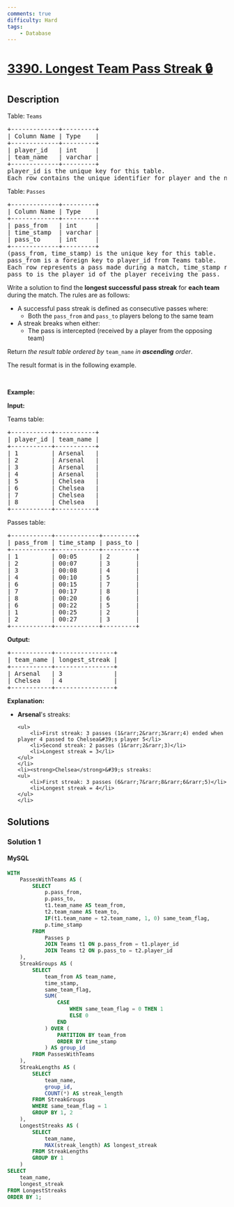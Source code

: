 ```yaml
---
comments: true
difficulty: Hard
tags:
    - Database
---
```


<!-- problem:start -->

# [3390. Longest Team Pass Streak 🔒](https://leetcode.com/problems/longest-team-pass-streak)

## Description

<!-- description:start -->

<p>Table: <code>Teams</code></p>

<pre>
+-------------+---------+
| Column Name | Type    |
+-------------+---------+
| player_id   | int     |
| team_name   | varchar | 
+-------------+---------+
player_id is the unique key for this table.
Each row contains the unique identifier for player and the name of one of the teams participating in that match.
</pre>

<p>Table: <code>Passes</code></p>

<pre>
+-------------+---------+
| Column Name | Type    |
+-------------+---------+
| pass_from   | int     |
| time_stamp  | varchar |
| pass_to     | int     |
+-------------+---------+
(pass_from, time_stamp) is the unique key for this table.
pass_from is a foreign key to player_id from Teams table.
Each row represents a pass made during a match, time_stamp represents the time in minutes (00:00-90:00) when the pass was made,
pass_to is the player_id of the player receiving the pass.
</pre>

<p>Write a solution to find the <strong>longest successful pass streak</strong> for <strong>each team</strong> during the match. The rules are as follows:</p>

<ul>
	<li>A successful pass streak is defined as consecutive passes where:
	<ul>
		<li>Both the <code>pass_from</code> and <code>pass_to</code> players belong to the same team</li>
	</ul>
	</li>
	<li>A streak breaks when either:
	<ul>
		<li>The pass is intercepted (received by a player from the opposing team)</li>
	</ul>
	</li>
</ul>

<p>Return <em>the result table ordered by</em> <code>team_name</code> <em>in <strong>ascending</strong> order</em>.</p>

<p>The result format is in the following example.</p>

<p>&nbsp;</p>
<p><strong class="example">Example:</strong></p>

<div class="example-block">
<p><strong>Input:</strong></p>

<p>Teams table:</p>

<pre>
+-----------+-----------+
| player_id | team_name |
+-----------+-----------+
| 1         | Arsenal   |
| 2         | Arsenal   |
| 3         | Arsenal   |
| 4         | Arsenal   |
| 5         | Chelsea   |
| 6         | Chelsea   |
| 7         | Chelsea   |
| 8         | Chelsea   |
+-----------+-----------+
</pre>

<p>Passes table:</p>

<pre>
+-----------+------------+---------+
| pass_from | time_stamp | pass_to |
+-----------+------------+---------+
| 1         | 00:05      | 2       |
| 2         | 00:07      | 3       |
| 3         | 00:08      | 4       |
| 4         | 00:10      | 5       |
| 6         | 00:15      | 7       |
| 7         | 00:17      | 8       |
| 8         | 00:20      | 6       |
| 6         | 00:22      | 5       |
| 1         | 00:25      | 2       |
| 2         | 00:27      | 3       |
+-----------+------------+---------+
</pre>

<p><strong>Output:</strong></p>

<pre>
+-----------+----------------+
| team_name | longest_streak |
+-----------+----------------+
| Arsenal   | 3              |
| Chelsea   | 4              |
+-----------+----------------+
</pre>

<p><strong>Explanation:</strong></p>

<ul>
	<li><strong>Arsenal</strong>&#39;s streaks:

    <ul>
    	<li>First streak: 3 passes (1&rarr;2&rarr;3&rarr;4) ended when player 4 passed to Chelsea&#39;s player 5</li>
    	<li>Second streak: 2 passes (1&rarr;2&rarr;3)</li>
    	<li>Longest streak = 3</li>
    </ul>
    </li>
    <li><strong>Chelsea</strong>&#39;s streaks:
    <ul>
    	<li>First streak: 3 passes (6&rarr;7&rarr;8&rarr;6&rarr;5)</li>
    	<li>Longest streak = 4</li>
    </ul>
    </li>

</ul>
</div>

<!-- description:end -->

## Solutions

<!-- solution:start -->

### Solution 1

<!-- tabs:start -->

#### MySQL

```sql
WITH
    PassesWithTeams AS (
        SELECT
            p.pass_from,
            p.pass_to,
            t1.team_name AS team_from,
            t2.team_name AS team_to,
            IF(t1.team_name = t2.team_name, 1, 0) same_team_flag,
            p.time_stamp
        FROM
            Passes p
            JOIN Teams t1 ON p.pass_from = t1.player_id
            JOIN Teams t2 ON p.pass_to = t2.player_id
    ),
    StreakGroups AS (
        SELECT
            team_from AS team_name,
            time_stamp,
            same_team_flag,
            SUM(
                CASE
                    WHEN same_team_flag = 0 THEN 1
                    ELSE 0
                END
            ) OVER (
                PARTITION BY team_from
                ORDER BY time_stamp
            ) AS group_id
        FROM PassesWithTeams
    ),
    StreakLengths AS (
        SELECT
            team_name,
            group_id,
            COUNT(*) AS streak_length
        FROM StreakGroups
        WHERE same_team_flag = 1
        GROUP BY 1, 2
    ),
    LongestStreaks AS (
        SELECT
            team_name,
            MAX(streak_length) AS longest_streak
        FROM StreakLengths
        GROUP BY 1
    )
SELECT
    team_name,
    longest_streak
FROM LongestStreaks
ORDER BY 1;
```

<!-- tabs:end -->

<!-- solution:end -->

<!-- problem:end -->
